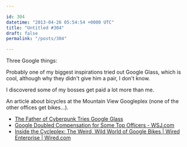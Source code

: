 ```yaml
---

id: 304
datetime: "2013-04-26 05:54:54 +0000 UTC"
title: "Untitled #304"
draft: false
permalink: "/posts/304"

---
```


Three Google things:

Probably one of my biggest inspirations tried out Google Glass, which is cool, although why they didn't give him a pair, I don't know. 

I discovered some of my bosses get paid a lot more than me.

An article about bicycles at the Mountain View Googleplex (none of the other offices get bikes...).  

 
 * [The Father of Cyberpunk Tries Google Glass](http://mashable.com/2013/04/24/william-gibson-google-glass/)
 * [Google Doubled Compensation for Some Top Officers - WSJ.com](http://online.wsj.com/article/SB10001424127887323789704578443270158062896.html)
 * [Inside the Cycleplex: The Weird, Wild World of Google Bikes | Wired Enterprise | Wired.com](http://www.wired.com/wiredenterprise/2013/04/google-bikes/all/)


